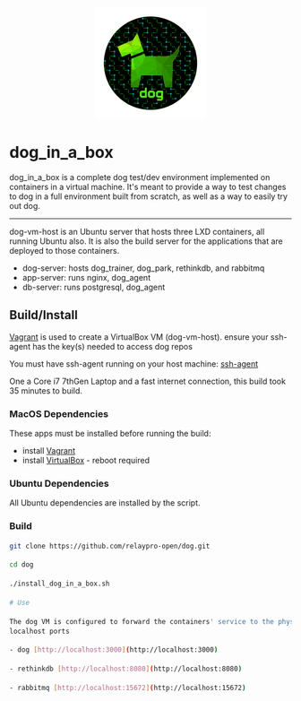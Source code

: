 <p align="center">
  <img src="../../images/dog-segmented-green.network-200x200.png">
</p>

<h1>dog_in_a_box</h1>

dog_in_a_box is a complete dog test/dev environment implemented on containers in
a virtual machine.
It's meant to provide a way to test changes to dog in a full environment built
from scratch, as well as a way to easily try out dog.

---
  
dog-vm-host is an Ubuntu server that hosts three LXD containers, all running Ubuntu also.
It is also the build server for the applications that are deployed to those containers.

- dog-server: hosts dog_trainer, dog_park, rethinkdb, and rabbitmq
- app-server: runs nginx, dog_agent
- db-server: runs postgresql, dog_agent

## Build/Install

[Vagrant](https://www.vagrantup.com) is used to create a VirtualBox VM (dog-vm-host).
ensure your ssh-agent has the key(s) needed to access dog repos

You must have ssh-agent running on your host machine: [ssh-agent](https://www.ssh.com/academy/ssh/agent)

One a Core i7 7thGen Laptop and a fast internet connection, this build took 35
minutes to build.

### MacOS Dependencies

These apps must be installed before running the build:

- install [Vagrant](https://www.vagrantup.com/)
- install [VirtualBox](https://www.virtualbox.org/) - reboot required

### Ubuntu Dependencies

All Ubuntu dependencies are installed by the script.

### Build

```bash
git clone https://github.com/relaypro-open/dog.git

cd dog

./install_dog_in_a_box.sh

# Use

The dog VM is configured to forward the containers' service to the physical hosts'
localhost ports

- dog [http://localhost:3000](http://localhost:3000)

- rethinkdb [http://localhost:8080](http://localhost:8080)

- rabbitmq [http://localhost:15672](http://localhost:15672)
```
